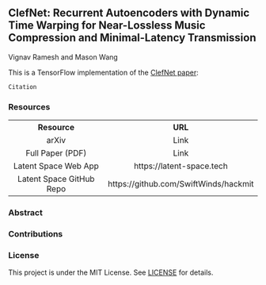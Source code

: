 ## ClefNet: Recurrent Autoencoders with Dynamic Time Warping for Near-Lossless Music Compression and Minimal-Latency Transmission
Vignav Ramesh and Mason Wang

This is a TensorFlow implementation of the [ClefNet paper](https://arxiv.org):
```
Citation
```

### Resources

<table><tbody>
<!-- START TABLE -->
<!-- TABLE HEADER -->
<th valign="bottom">Resource</th>
<th valign="bottom">URL</th>
<!-- TABLE BODY -->
<tr>
<td align="center">arXiv</td>
<td align="center">Link</td>
</tr>
 <tr>
<td align="center">Full Paper (PDF)</td>
<td align="center">Link</td>
</tr>
  <tr>
<td align="center">Latent Space Web App</td>
<td align="center">https://latent-space.tech</td>
</tr>
  <tr>
<td align="center">Latent Space GitHub Repo</td>
<td align="center">https://github.com/SwiftWinds/hackmit</td>
</tr>
</tbody></table>

### Abstract

### Contributions

### License

This project is under the MIT License. See [LICENSE](LICENSE) for details.
